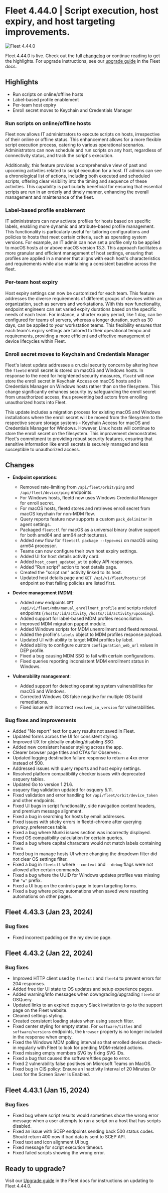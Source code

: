 # Fleet 4.44.0 | Script execution, host expiry, and host targeting improvements.

![Fleet 4.44.0](../website/assets/images/articles/fleet-4.44.0-1600x900@2x.png)

Fleet 4.44.0 is live. Check out the full [changelog](https://github.com/fleetdm/fleet/releases/tag/fleet-v4.44.0) or continue reading to get the highlights.
For upgrade instructions, see our [upgrade guide](https://fleetdm.com/docs/deploying/upgrading-fleet) in the Fleet docs.

## Highlights

* Run scripts on online/offline hosts
* Label-based profile enablement
* Per-team host expiry
* Enroll secret moves to Keychain and Credentials Manager


### Run scripts on online/offline hosts

Fleet now allows IT administrators to execute scripts on hosts, irrespective of their online or offline status. This enhancement allows for a more flexible script execution process, catering to various operational scenarios. Administrators can now schedule and run scripts on any host, regardless of connectivity status, and track the script's execution.

Additionally, this feature provides a comprehensive view of past and upcoming activities related to script execution for a host. IT admins can see a chronological list of actions, including both executed and scheduled scripts, offering clear visibility into the timing and sequence of these activities. This capability is particularly beneficial for ensuring that essential scripts are run in an orderly and timely manner, enhancing the overall management and maintenance of the fleet.


### Label-based profile enablement

IT administrators can now activate profiles for hosts based on specific labels, enabling more dynamic and attribute-based profile management. This functionality is particularly useful for tailoring configurations and policies to hosts that meet certain criteria, such as operating system versions. For example, an IT admin can now set a profile only to be applied to macOS hosts at or above macOS version 13.3. This approach facilitates a more granular and efficient management of host settings, ensuring that profiles are applied in a manner that aligns with each host's characteristics and requirements while also maintaining a consistent baseline across the fleet.


### Per-team host expiry

Host expiry settings can now be customized for each team. This feature addresses the diverse requirements of different groups of devices within an organization, such as servers and workstations. With this new functionality, endpoint engineers can set varied expiry durations based on the specific needs of each team. For instance, a shorter expiry period, like 1 day, can be configured for teams of servers, whereas a longer duration, such as 30 days, can be applied to your workstation teams. This flexibility ensures that each team's expiry settings are tailored to their operational tempo and requirements, providing a more efficient and effective management of device lifecycles within Fleet.


### Enroll secret moves to Keychain and Credentials Manager

Fleet's latest update addresses a crucial security concern by altering how the `fleetd` enroll secret is stored on macOS and Windows hosts. In response to the need for heightened security measures, `fleetd` will now store the enroll secret in Keychain Access on macOS hosts and in Credentials Manager on Windows hosts rather than on the filesystem. This change significantly enhances security by safeguarding the enroll secret from unauthorized access, thus preventing bad actors from enrolling unauthorized hosts into Fleet.

This update includes a migration process for existing macOS and Windows installations where the enroll secret will be moved from the filesystem to the respective secure storage systems - Keychain Access for macOS and Credentials Manager for Windows. However, Linux hosts will continue to store the enroll secret on the filesystem. This improvement demonstrates Fleet's commitment to providing robust security features, ensuring that sensitive information like enroll secrets is securely managed and less susceptible to unauthorized access.




## Changes

* **Endpoint operations**:
  - Removed rate-limiting from `/api/fleet/orbit/ping` and `/api/fleet/device/ping` endpoints.
  - For Windows hosts, fleetd now uses Windows Credential Manager for enroll secret.
  - For macOS hosts, fleetd stores and retrieves enroll secret from macOS keychain for non-MDM flow.
  - Query reports feature now supports a custom `pack_delimiter` in agent settings.
  - Packaged `fleetctl` for macOS as a universal binary (native support for both amd64 and arm64 architectures).
  - Added new flow for `fleetctl package --type=msi` on macOS using arm64 processor.
  - Teams can now configure their own host expiry settings.
  - Added UI for host details activity card.
  - Added `host_count_updated_at` to policy API responses.
  - Added "Run script" action to host details page.
  - Created the "script ran" activity linked to its host.
  - Updated host details page and `GET /api/v1/fleet/hosts/:id` endpoint so that failing policies are listed first.

* **Device management (MDM)**:
  - Added new endpoints `GET /api/v1/fleet/mdm/manual_enrollment_profile` and scripts related endpoints (`/hosts/:id/activity`, `/hosts/:id/activity/upcoming`).
  - Added support for label-based MDM profiles reconciliation.
  - Improved MDM migration puppet module.
  - Added Windows scripts for MDM unenrollment and fleetd removal.
  - Added the profile's `labels` object to MDM profiles response payload.
  - Updated UI with ability to target MDM profiles by label.
  - Added ability to configure custom `configuration_web_url` values in DEP profile.
  - Fixed a bug causing MDM SSO to fail with certain configurations.
  - Fixed queries reporting inconsistent MDM enrollment status in Windows.

* **Vulnerability management**:
  - Added support for detecting operating system vulnerabilities for macOS and Windows.
  - Corrected Windows OS false negative for multiple OS build remediations.
  - Fixed issue with incorrect `resolved_in_version` for vulnerabilities.

### Bug fixes and improvements

  - Added "No report" text for query results not saved in Fleet.
  - Updated forms across the UI for consistent styling.
  - Improved UX for globally enabling/disabling SSO.
  - Added new consistent header styling across the app.
  - Clearer browser page titles and CTAs for Observer+.
  - Updated logging destination failure response to return a 4xx error instead of 500.
  - Addressed issues with query reports and host expiry settings.
  - Resolved platform compatibility checker issues with deprecated osquery tables.
  - Updated Go to version 1.21.6.
  - osquery flag validation updated for osquery 5.11.
  - Fixed validation and error handling for `/api/fleet/orbit/device_token` and other endpoints.
  - Fixed UI bugs in script functionality, side navigation content headers, and premium message alignment.
  - Fixed a bug in searching for hosts by email addresses.
  - Fixed issues with sticky errors in fleetd-chrome after querying privacy_preferences table.
  - Fixed a bug where Munki issues section was incorrectly displayed.
  - Fixed OS compatibility calculation for certain queries.
  - Fixed a bug where capital characters would not match labels containing them.
  - Fixed bug in manage hosts UI where changing the dropdown filter did not clear OS settings filter.
  - Fixed a bug in `fleetctl` where `--context` and `--debug` flags were not allowed after certain commands.
  - Fixed a bug where the UUID for Windows updates profiles was missing the `"w"` prefix.
  - Fixed a UI bug on the controls page in team targeting forms.
  - Fixed a bug where policy automations when saved were resetting automations on other pages.

## Fleet 4.43.3 (Jan 23, 2024)

### Bug fixes

* Fixed incorrect padding on the my device page.

## Fleet 4.43.2 (Jan 22, 2024)

### Bug fixes

* Improved HTTP client used by `fleetctl` and `fleetd` to prevent errors for 204 responses.
* Added free tier UI state to OS updates and setup experience pages.
* Added warning/info messages when downgrading/upgrading `fleetd` or OSQuery.
* Updated links to an expired osquery Slack invitation to go to the support page on the Fleet website.
* Cleaned settings styling.
* Created consistent loading states when using search filter.
* Fixed center styling for empty states. For `software/titles` and `software/versions` endpoints, the
  `browser` property is no longer included in the response when empty.
* Fixed the Windows MDM polling interval so that enrolled devices check-in regularly with Fleet to look for pending MDM-related actions.
* Fixed missing empty members SVG by fixing SVG IDs.
* Fixed a bug that caused the software/titles page to error.
* Fixed 2 vulnerability false positives on Microsoft Teams on MacOS.
* Fixed bug in CIS policy: Ensure an Inactivity Interval of 20 Minutes Or Less for the Screen Saver Is Enabled.

## Fleet 4.43.1 (Jan 15, 2024)

### Bug fixes

* Fixed bug where script results would sometimes show the wrong error message when a user attempts
  to run a script on a host that has scripts disabled.
* Fixed an issue with SCEP endpoints sending back 500 status codes. Should return 400 now if bad
  data is sent to SCEP API.
* Fixed text and icon alignment UI bug.
* Fixed message for script execution timeout.
* Fixed failed scripts showing the wrong error.



## Ready to upgrade?

Visit our [Upgrade guide](https://fleetdm.com/docs/deploying/upgrading-fleet) in the Fleet docs for instructions on updating to Fleet 4.44.0.

<meta name="category" value="releases">
<meta name="authorFullName" value="JD Strong">
<meta name="authorGitHubUsername" value="spokanemac">
<meta name="publishedOn" value="2024-02-05">
<meta name="articleTitle" value="Fleet 4.44.0 | Script execution, host expiry, and host targeting improvements.">
<meta name="articleImageUrl" value="../website/assets/images/articles/fleet-4.44.0-1600x900@2x.png">
